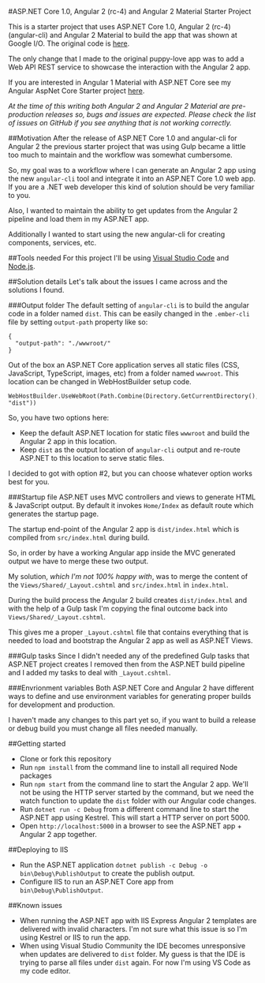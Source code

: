 #ASP.NET Core 1.0, Angular 2 (rc-4) and Angular 2 Material Starter Project

This is a starter project that uses ASP.NET Core 1.0, Angular 2 (rc-4) (angular-cli) and Angular 2 Material to build the app that was shown at Google I/O. The original code is [here](https://github.com/kara/puppy-love).

The only change that I made to the original puppy-love app was to add a Web API REST service to showcase the interaction with the Angular 2 app.

If you are interested in Angular 1 Material with ASP.NET Core see my Angular AspNet Core Starter project [here](https://github.com/catalintomescu/AngularAspNetCoreSeed).

_At the time of this writing both Angular 2 and Angular 2 Material are pre-production releases so, bugs and issues are expected. Please check the list of issues on GitHub if you see anything that is not working correctly._

##Motivation
After the release of ASP.NET Core 1.0 and angular-cli for Angular 2 the previous starter project that was using Gulp became a little too much to maintain and the workflow was somewhat cumbersome.

So, my goal was to a workflow where I can generate an Angular 2 app using the new ```angular-cli``` tool and integrate it into an ASP.NET Core 1.0 web app. If you are a .NET web developer this kind of solution should be very familiar to you. 

Also, I wanted to maintain the ability to get updates from the Angular 2 pipeline and load them in my ASP.NET app.

Additionally I wanted to start using the new angular-cli for creating components, services, etc.

##Tools needed
For this project I'll be using [Visual Studio Code](https://code.visualstudio.com/) and [Node.js](https://nodejs.org/en/). 

##Solution details
Let's talk about the issues I came across and the solutions I found.

###Output folder
The default setting of ```angular-cli``` is to build the angular code in a folder named ```dist```. This can be easily changed in the ```.ember-cli``` file by setting ```output-path``` property like so:
~~~
{
  "output-path": "./wwwroot/"
}
~~~

Out of the box an ASP.NET Core application serves all static files (CSS, JavaScript, TypeScript, images, etc) from a folder named ```wwwroot```. This location can be changed in WebHostBuilder setup code.
~~~
WebHostBuilder.UseWebRoot(Path.Combine(Directory.GetCurrentDirectory(), "dist"))
~~~

So, you have two options here:
* Keep the default ASP.NET location for static files ```wwwroot``` and build the Angular 2 app in this location.
* Keep ```dist``` as the output location of ```angular-cli``` output and re-route ASP.NET to this location to serve static files.

I decided to got with option #2, but you can choose whatever option works best for you.

###Startup file
ASP.NET uses MVC controllers and views to generate HTML & JavaScript output. By default it invokes ```Home/Index``` as default route which generates the startup page. 

The startup end-point of the Angular 2 app is ```dist/index.html``` which is compiled from ```src/index.html``` during build. 

So, in order by have a working Angular app inside the MVC generated output we have to merge these two output.

My solution, _which I'm not 100% happy with_, was to merge the content of the ```Views/Shared/_Layout.cshtml``` and ```src/index.html``` in ```index.html```.

During the build process the Angular 2 build creates ```dist/index.html``` and with the help of a Gulp task I'm copying the final outcome back into ```Views/Shared/_Layout.cshtml```. 

This gives me a proper ```_Layout.cshtml``` file that contains everything that is needed to load and bootstrap the Angular 2 app as well as ASP.NET Views.

###Gulp tasks
Since I didn't needed any of the predefined Gulp tasks that ASP.NET project creates I removed then from the ASP.NET build pipeline and I added my tasks to deal with ```_Layout.cshtml```. 

###Envrionment variables
Both ASP.NET Core and Angular 2 have different ways to define and use environment variables for generating proper builds for development and production.

I haven't made any changes to this part yet so, if you want to build a release or debug build you must change all files needed manually. 

##Getting started
* Clone or fork this repository
* Run ```npm install``` from the command line to install all required Node packages
* Run ```npm start``` from the command line to start the Angular 2 app. We'll not be using the HTTP server started by the command, but we need the watch function to update the ```dist``` folder with our Angular code changes.
* Run ```dotnet run -c Debug``` from a different command line to start the ASP.NET app using Kestrel. This will start a HTTP server on port 5000.
* Open ```http://localhost:5000``` in a browser to see the ASP.NET app + Angular 2 app together.

##Deploying to IIS
* Run the ASP.NET application ```dotnet publish -c Debug -o bin\Debug\PublishOutput``` to create the publish output.
* Configure IIS to run an ASP.NET Core app from ```bin\Debug\PublishOutput```.

##Known issues
* When running the ASP.NET app with IIS Express Angular 2 templates are delivered with invalid characters. I'm not sure what this issue is so I'm using Kestrel or IIS to run the app.
* When using Visual Studio Community the IDE becomes unresponsive when updates are delivered to ```dist``` folder. My guess is that the IDE is trying to parse all files under ```dist``` again. For now I'm using VS Code as my code editor.
